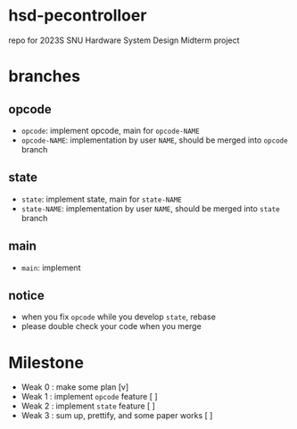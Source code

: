 # hsd-pecontrolloer
repo for 2023S SNU Hardware System Design Midterm project

# branches
## opcode
- `opcode`: implement opcode, main for `opcode-NAME`
- `opcode-NAME`: implementation by user `NAME`, should be merged into `opcode` branch

## state
- `state`: implement state, main for `state-NAME`
- `state-NAME`: implementation by user `NAME`, should be merged into `state` branch

## main
- `main`: implement

## notice
- when you fix `opcode` while you develop `state`, rebase
- please double check your code when you merge


# Milestone
- Weak 0 : make some plan [v]
- Weak 1 : implement `opcode` feature [ ] 
- Weak 2 : implement `state` feature [ ]
- Weak 3 : sum up, prettify, and some paper works [ ]
